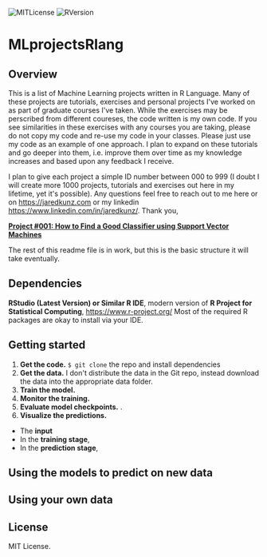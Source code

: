 ![MITLicense](https://badgen.net/cran/license/ggplot2)
![RVersion](https://badgen.net/cran/r/data.table)
# MLprojectsRlang
## Overview
This is a list of Machine Learning projects written in R Language. Many of these projects are tutorials, exercises and personal projects I've worked on as part of graduate courses I've taken. While the exercises may be perscribed from different coureses, the code written is my own code. If you see similarities in these exercises with any courses you are taking, please do not copy my code and re-use my code in your classes. Please just use my code as an example of one approach. I plan to expand on these tutorials and go deeper into them, i.e. improve them over time as my knowledge increases and based upon any feedback I receive. 

I plan to give each project a simple ID number between 000 to 999 (I doubt I will create more 1000 projects, tutorials and exercises out here in my lifetime, yet it's possible). Any questions feel free to reach out to me here or on https://jaredkunz.com or my linkedin https://www.linkedin.com/in/jaredkunz/. Thank you,

[**Project #001: How to Find a Good Classifier using Support Vector Machines**](https://github.com/jaredkunz/MLprojectsRlang/tree/main/001proj-svmclassifiers)

The rest of this readme file is in work, but this is the basic structure it will take eventually.

## Dependencies
**RStudio (Latest Version) or Similar R IDE**, modern version of **R Project for Statistical Computing**, https://www.r-project.org/  Most of the required R packages are okay to install via your IDE.

## Getting started

1. **Get the code.** `$ git clone` the repo and install dependencies
2. **Get the data.** I don't distribute the data in the Git repo, instead download the data into the appropriate data folder.
3. **Train the model.**  
4. **Monitor the training.**  
5. **Evaluate model checkpoints.**  .
6. **Visualize the predictions.**  

- The **input**  
- In the **training stage**,
- In the **prediction stage**,

## Using the models to predict on new data

## Using your own data
 
## License
MIT License.
